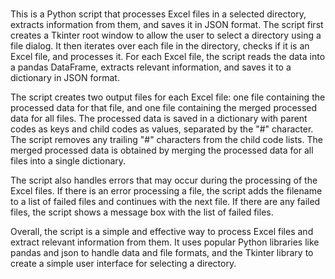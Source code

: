 # 

This is a Python script that processes Excel files in a selected directory, extracts information from them, and saves it in JSON format. The script first creates a Tkinter root window to allow the user to select a directory using a file dialog. It then iterates over each file in the directory, checks if it is an Excel file, and processes it. For each Excel file, the script reads the data into a pandas DataFrame, extracts relevant information, and saves it to a dictionary in JSON format.

The script creates two output files for each Excel file: one file containing the processed data for that file, and one file containing the merged processed data for all files. The processed data is saved in a dictionary with parent codes as keys and child codes as values, separated by the "#" character. The script removes any trailing "#" characters from the child code lists. The merged processed data is obtained by merging the processed data for all files into a single dictionary.

The script also handles errors that may occur during the processing of the Excel files. If there is an error processing a file, the script adds the filename to a list of failed files and continues with the next file. If there are any failed files, the script shows a message box with the list of failed files.

Overall, the script is a simple and effective way to process Excel files and extract relevant information from them. It uses popular Python libraries like pandas and json to handle data and file formats, and the Tkinter library to create a simple user interface for selecting a directory.
 

